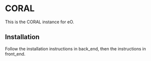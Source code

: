 # CORAL

This is the CORAL instance for eO.
## Installation

Follow the installation instructions in back\_end, then
the instructions in front\_end.
